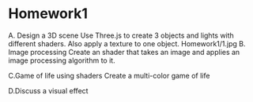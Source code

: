 # Homework1

A. Design a 3D scene 
Use Three.js to create 3 objects and lights with different shaders. Also apply a texture to one object.
Homework1/1.jpg
B. Image processing 
Create an shader that takes an image and applies an image processing algorithm to it. 

C.Game of life using shaders 
Create a multi-color game of life 

D.Discuss a visual effect 

